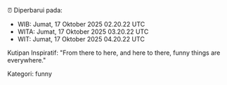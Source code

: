 ⏰ Diperbarui pada:
- WIB: Jumat, 17 Oktober 2025 02.20.22 UTC
- WITA: Jumat, 17 Oktober 2025 03.20.22 UTC
- WIT: Jumat, 17 Oktober 2025 04.20.22 UTC

Kutipan Inspiratif:
"From there to here, and here to there, funny things are everywhere."


Kategori: funny

